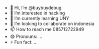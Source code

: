 - 👋 Hi, I’m @buybuydebug
- 👀 I’m interested in hacking
- 🌱 I’m currently learning UNY
- 💞️ I’m looking to collaborate on indonesia
- 📫 How to reach me 085712722949
- 😄 Pronouns: ...
- ⚡ Fun fact: ...

<!---
buybuydebug/buybuydebug is a ✨ special ✨ repository because its `README.md` (this file) appears on your GitHub profile.
You can click the Preview link to take a look at your changes.
--->
